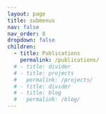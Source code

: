 ```yaml
---
layout: page
title: submenus
nav: false
nav_order: 8
dropdown: false
children:
  - title: Publications
    permalink: /publications/
  # - title: divider
  # - title: projects
  #   permalink: /projects/
  # - title: divider
  # - title: blog
  #   permalink: /blog/
---
```

